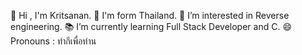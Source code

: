 👋 Hi , I'm Kritsanan.
🏴 I'm form Thailand.
👀 I’m interested in Reverse engineering.
📚 I’m currently learning Full Stack Developer and C.
😄 Pronouns : ทำกีเพื่อท่าน 
